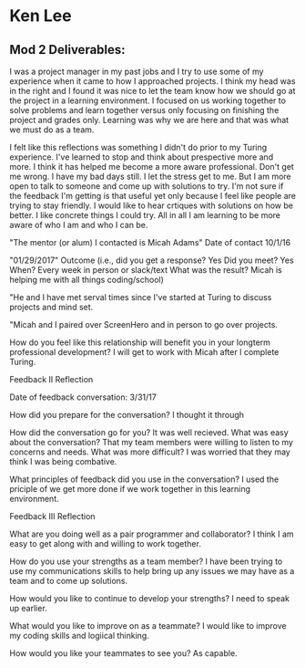 # Ken Lee

## Mod 2 Deliverables:
I was a project manager in my past jobs and I try to use some of my experience when it came to how I approached projects. I think my head was in the right and I found it was nice to let the team know how we should go at the project in a learning environment. I focused on us working together to solve problems and learn together versus only focusing on finishing the project and grades only. Learning was why we are here and that was what we must do as a team.

I felt like this reflections was something I didn't do prior to my Turing experience. I've learned to stop and think about prespective more and more. I think it has helped me become a more aware professional. Don't get me wrong. I have my bad days still. I let the stress get to me. But I am more open to talk to someone and come up with solutions to try. I'm not sure if the feedback I'm getting is that useful yet only because I feel like people are trying to stay friendly. I would like to hear crtiques with solutions on how be better. I like concrete things I could try. All in all I am learning to be more aware of who I am and who I can be.

"The mentor (or alum) I contacted is Micah Adams"
Date of contact 10/1/16

"01/29/2017"
Outcome (i.e., did you get a response? Yes Did you meet? Yes When? Every week in person or slack/text What was the result? Micah is helping me with all things coding/school)

"He and I have met serval times since I've started at Turing to discuss projects and mind set.

"Micah and I paired over ScreenHero and in person to go over projects.

How do you feel like this relationship will benefit you in your longterm professional development? I will get to work with Micah after I complete Turing.

Feedback II Reflection

Date of feedback conversation: 3/31/17

How did you prepare for the conversation? I thought it through

How did the conversation go for you? It was well recieved. What was easy about the conversation? That my team members were willing to listen to my concerns and needs. What was more difficult? I was worried that they may think I was being combative.

What principles of feedback did you use in the conversation? I used the priciple of we get more done if we work together in this learning environment.

Feedback III Reflection

What are you doing well as a pair programmer and collaborator? I think I am easy to get along with and willing to work together.

How do you use your strengths as a team member? I have been trying to use my communications skills to help bring up any issues we may have as a team and to come up solutions.

How would you like to continue to develop your strengths? I need to speak up earlier.

What would you like to improve on as a teammate? I would like to improve my coding skills and logiical thinking.

How would you like your teammates to see you? As capable.

